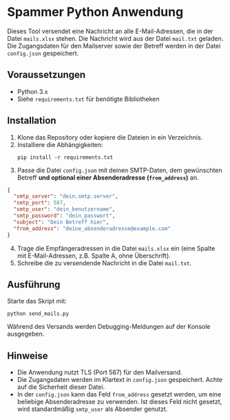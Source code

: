 # Spammer Python Anwendung

Dieses Tool versendet eine Nachricht an alle E-Mail-Adressen, die in der Datei `mails.xlsx` stehen. Die Nachricht wird aus der Datei `mail.txt` geladen. Die Zugangsdaten für den Mailserver sowie der Betreff werden in der Datei `config.json` gespeichert.

## Voraussetzungen
- Python 3.x
- Siehe `requirements.txt` für benötigte Bibliotheken

## Installation
1. Klone das Repository oder kopiere die Dateien in ein Verzeichnis.
2. Installiere die Abhängigkeiten:
   ```
   pip install -r requirements.txt
   ```
3. Passe die Datei `config.json` mit deinen SMTP-Daten, dem gewünschten Betreff **und optional einer Absenderadresse (`from_address`)** an.


```json
{
  "smtp_server": "dein.smtp.server",
  "smtp_port": 587,
  "smtp_user": "dein_benutzername",
  "smtp_password": "dein_passwort",
  "subject": "Dein Betreff hier",
  "from_address": "deine_absenderadresse@example.com"
}
```

4. Trage die Empfängeradressen in die Datei `mails.xlsx` ein (eine Spalte mit E-Mail-Adressen, z.B. Spalte A, ohne Überschrift).
5. Schreibe die zu versendende Nachricht in die Datei `mail.txt`.

## Ausführung
Starte das Skript mit:
```
python send_mails.py
```

Während des Versands werden Debugging-Meldungen auf der Konsole ausgegeben.

## Hinweise
- Die Anwendung nutzt TLS (Port 587) für den Mailversand.
- Die Zugangsdaten werden im Klartext in `config.json` gespeichert. Achte auf die Sicherheit dieser Datei.
- In der `config.json` kann das Feld `from_address` gesetzt werden, um eine beliebige Absenderadresse zu verwenden. Ist dieses Feld nicht gesetzt, wird standardmäßig `smtp_user` als Absender genutzt.
